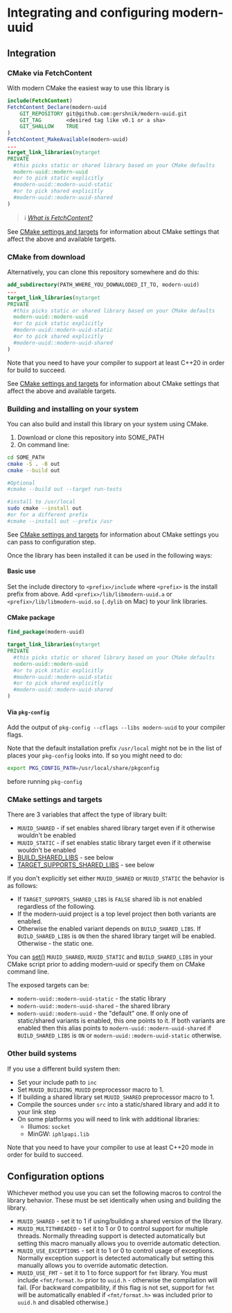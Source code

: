 # Integrating and configuring modern-uuid

## Integration

### CMake via FetchContent

With modern CMake the easiest way to use this library is

```cmake
include(FetchContent)
FetchContent_Declare(modern-uuid
    GIT_REPOSITORY git@github.com:gershnik/modern-uuid.git
    GIT_TAG        <desired tag like v0.1 or a sha>
    GIT_SHALLOW    TRUE
)
FetchContent_MakeAvailable(modern-uuid)
...
target_link_libraries(mytarget
PRIVATE
  #this picks static or shared library based on your CMake defaults
  modern-uuid::modern-uuid
  #or to pick static explicitly
  #modern-uuid::modern-uuid-static
  #or to pick shared explicitly
  #modern-uuid::modern-uuid-shared
)
```
> ℹ&#xFE0F; _[What is FetchContent?](https://cmake.org/cmake/help/latest/module/FetchContent.html)_

See [CMake settings and targets](#cmake-settings-and-targets) for information about CMake settings that affect the above and available targets.

### CMake from download

Alternatively, you can clone this repository somewhere and do this:

```cmake
add_subdirectory(PATH_WHERE_YOU_DOWNALODED_IT_TO, modern-uuid)
...
target_link_libraries(mytarget
PRIVATE
  #this picks static or shared library based on your CMake defaults
  modern-uuid::modern-uuid
  #or to pick static explicitly
  #modern-uuid::modern-uuid-static
  #or to pick shared explicitly
  #modern-uuid::modern-uuid-shared
)
```

Note that you need to have your compiler to support at least C++20 in order for build to succeed.

See [CMake settings and targets](#cmake-settings-and-targets) for information about CMake settings that affect the above and available targets.

### Building and installing on your system

You can also build and install this library on your system using CMake.

1. Download or clone this repository into SOME_PATH
2. On command line:
```bash
cd SOME_PATH
cmake -S . -B out 
cmake --build out

#Optional
#cmake --build out --target run-tests

#install to /usr/local
sudo cmake --install out
#or for a different prefix
#cmake --install out --prefix /usr
```

See [CMake settings and targets](#cmake-settings-and-targets) for information about CMake settings you can pass to configuration step.

Once the library has been installed it can be used in the following ways:

#### Basic use 

Set the include directory to `<prefix>/include` where `<prefix>` is the install prefix from above.
Add `<prefix>/lib/libmodern-uuid.a` or `<prefix>/lib/libmodern-uuid.so` (`.dylib` on Mac) to your link libraries.

#### CMake package

```cmake
find_package(modern-uuid)

target_link_libraries(mytarget
PRIVATE
  #this picks static or shared library based on your CMake defaults
  modern-uuid::modern-uuid
  #or to pick static explicitly
  #modern-uuid::modern-uuid-static
  #or to pick shared explicitly
  #modern-uuid::modern-uuid-shared
)
```

#### Via `pkg-config`

Add the output of `pkg-config --cflags --libs modern-uuid` to your compiler flags.

Note that the default installation prefix `/usr/local` might not be in the list of places your
`pkg-config` looks into. If so you might need to do:
```bash
export PKG_CONFIG_PATH=/usr/local/share/pkgconfig
```
before running `pkg-config`

### CMake settings and targets
 
There are 3 variables that affect the type of library built:

* `MUUID_SHARED` - if set enables shared library target even if it otherwise wouldn't be enabled
* `MUUID_STATIC` - if set enables static library target even if it otherwise wouldn't be enabled
* [BUILD_SHARED_LIBS](https://cmake.org/cmake/help/latest/variable/BUILD_SHARED_LIBS.html) - see below
* [TARGET_SUPPORTS_SHARED_LIBS](https://cmake.org/cmake/help/latest/prop_gbl/TARGET_SUPPORTS_SHARED_LIBS.html) - see below

If you don't explicitly set either `MUUID_SHARED` or `MUUID_STATIC` the behavior is as follows:

* If `TARGET_SUPPORTS_SHARED_LIBS` is `FALSE` shared lib is not enabled regardless of the following. 
* If the modern-uuid project is a top level project then both variants are enabled.
* Otherwise the enabled variant depends on `BUILD_SHARED_LIBS`.
  If `BUILD_SHARED_LIBS` is `ON` then the shared library target will be enabled. Otherwise - the static one.


You can [set()](https://cmake.org/cmake/help/latest/command/set.html) `MUUID_SHARED`, `MUUID_STATIC` and `BUILD_SHARED_LIBS` in your CMake script prior to 
adding modern-uuid or specify them on CMake command line.

The exposed targets can be:

* `modern-uuid::modern-uuid-static` - the static library
* `modern-uuid::modern-uuid-shared` - the shared library
* `modern-uuid::modern-uuid` - the "default" one. If only one of static/shared variants is enabled, this one points to it. 
  If both variants are enabled then this alias points to `modern-uuid::modern-uuid-shared` if `BUILD_SHARED_LIBS` is `ON` or 
  `modern-uuid::modern-uuid-static` otherwise.  


### Other build systems

If you use a different build system then:

* Set your include path to `inc` 
* Set `MUUID_BUILDING_MUUID` preprocessor macro to 1.
* If building a shared library set `MUUID_SHARED` preprocessor macro to 1.
* Compile the sources under `src` into a static/shared library and add it to your link step
* On some platforms you will need to link with additional libraries:
  * Illumos: `socket`
  * MinGW: `iphlpapi.lib`

Note that you need to have your compiler to use at least C++20 mode in order for build to succeed.

## Configuration options

Whichever method you use you can set the following macros to control the library behavior. These must be set identically when using and building the library.

* `MUUID_SHARED` - set it to 1 if using/building a shared version of the library.
* `MUUID_MULTITHREADED` - set it to 1 or 0 to control support for multiple threads. Normally threading support is detected automatically but setting this macro manually allows you to override automatic detection.
* `MUUID_USE_EXCEPTIONS` - set it to 1 or 0 to control usage of exceptions. Normally exception support is detected automatically but setting this manually allows you to override automatic detection.
* `MUUID_USE_FMT` - set it to 1 to force support for `fmt` library. You must include `<fmt/format.h>` prior to `uuid.h` - otherwise the compilation will fail. (For backward compatibility, if this flag is not set, support for `fmt` will be automatically enabled if `<fmt/format.h>` was included prior to `uuid.h` and disabled otherwise.)
